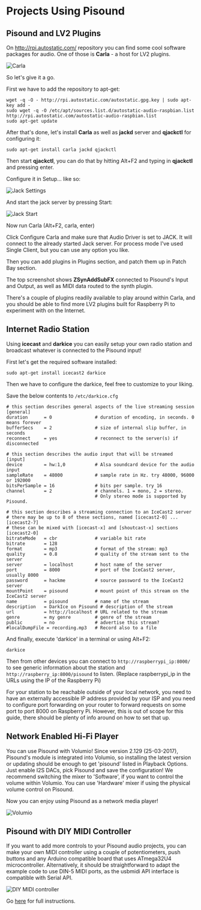 # Projects Using Pisound

## Pisound and LV2 Plugins
On http://rpi.autostatic.com/ repository you can find some cool software packages for audio. One of those is **Carla** - a host for LV2 plugins.

![Carla](https://raw.githubusercontent.com/wiki/BlokasLabs/pisound-docs/images/carla.png)

So let's give it a go.

First we have to add the repository to apt-get:
```
wget -q -O - http://rpi.autostatic.com/autostatic.gpg.key | sudo apt-key add -
sudo wget -q -O /etc/apt/sources.list.d/autostatic-audio-raspbian.list http://rpi.autostatic.com/autostatic-audio-raspbian.list
sudo apt-get update
```
After that's done, let's install **Carla** as well as **jackd** server and **qjackctl** for configuring it:
```
sudo apt-get install carla jackd qjackctl
```
Then start **qjackctl**, you can do that by hitting Alt+F2 and typing in **qjackctl** and pressing enter.

Configure it in Setup... like so:

![Jack Settings](https://raw.githubusercontent.com/wiki/BlokasLabs/pisound-docs/images/jack_settings.png)

And start the jack server by pressing Start:

![Jack Start](https://raw.githubusercontent.com/wiki/BlokasLabs/pisound-docs/images/start_jack.png)

Now run Carla (Alt+F2, carla, enter)

Click Configure Carla and make sure that Audio Driver is set to JACK. It will connect to the already started Jack server. For process mode I've used Single Client, but you can use any option you like.

Then you can add plugins in Plugins section, and patch them up in Patch Bay section.

The top screenshot shows **ZSynAddSubFX** connected to Pisound's Input and Output, as well as MIDI data routed to the synth plugin.

There's a couple of plugins readily available to play around within Carla, and you should be able to find more LV2 plugins built for Raspberry Pi to experiment with on the Internet.

## Internet Radio Station

Using **icecast** and **darkice** you can easily setup your own radio station and broadcast whatever is connected to the Pisound input!

First let's get the required software installed:
```
sudo apt-get install icecast2 darkice
```
Then we have to configure the darkice, feel free to customize to your liking.

Save the below contents to `/etc/darkice.cfg`
```
# this section describes general aspects of the live streaming session
[general]
duration      = 0                # duration of encoding, in seconds. 0 means forever
bufferSecs    = 2                # size of internal slip buffer, in seconds
reconnect     = yes              # reconnect to the server(s) if disconnected

# this section describes the audio input that will be streamed
[input]
device        = hw:1,0           # Alsa soundcard device for the audio input
sampleRate    = 48000            # sample rate in Hz. try 48000, 96000 or 192000
bitsPerSample = 16               # bits per sample. try 16
channel       = 2                # channels. 1 = mono, 2 = stereo.
                                 # Only stereo mode is supported by Pisound.

# this section describes a streaming connection to an IceCast2 server
# there may be up to 8 of these sections, named [icecast2-0] ... [icecast2-7]
# these can be mixed with [icecast-x] and [shoutcast-x] sections
[icecast2-0]
bitrateMode   = cbr              # variable bit rate
bitrate       = 128
format        = mp3              # format of the stream: mp3
quality       = 0.8              # quality of the stream sent to the server
server        = localhost        # host name of the server
port          = 8000             # port of the IceCast2 server, usually 8000
password      = hackme           # source password to the IceCast2 server
mountPoint    = pisound          # mount point of this stream on the IceCast2 server
name          = pisound          # name of the stream
description   = DarkIce on Pisound # description of the stream
url           = http://localhost # URL related to the stream
genre         = my genre         # genre of the stream
public        = no               # advertise this stream?
#localDumpFile = recording.mp3   # Record also to a file
```

And finally, execute 'darkice' in a terminal or using Alt+F2:

`darkice`

Then from other devices you can connect to `http://raspberrypi_ip:8000/` to see generic information about the station and `http://raspberry_ip:8000/pisound` to listen. (Replace raspberrypi_ip in the URLs using the IP of the Raspberry Pi)

For your station to be reachable outside of your local network, you need to have an externally accessible IP address provided by your ISP and you need to configure port forwarding on your router to forward requests on some port to port 8000 on Raspberry Pi. However, this is out of scope for this guide, there should be plenty of info around on how to set that up.

## Network Enabled Hi-Fi Player
You can use Pisound with Volumio! Since version 2.129 (25-03-2017), Pisound's module is integrated into Volumio, so installing the latest version or updating should be enough to get 'pisound' listed in Playback Options. Just enable I2S DACs, pick Pisound and save the configuration! We recommend switching the mixer to 'Software', if you want to control the volume within Volumio. You can use 'Hardware' mixer if using the physical volume control on Pisound.

Now you can enjoy using Pisound as a network media player!

![Volumio](https://raw.githubusercontent.com/wiki/BlokasLabs/pisound-docs/images/volumio.png)

## Pisound with DIY MIDI Controller

If you want to add more controls to your Pisound audio projects, you can make your own MIDI controller using a couple of potentiometers, push buttons and any Arduino compatible board that uses ATmega32U4 microcontroller. Alternatively, it should be straightforward to adapt the example code to use DIN-5 MIDI ports, as the usbmidi API interface is compatible with Serial API.

![DIY MIDI controller](https://raw.githubusercontent.com/wiki/BlokasLabs/pisound-docs/images/diy-midi-ctrl.png)

Go [here](https://github.com/BlokasLabs/usbmidi/tree/master/arduino/libraries/usbmidi/examples/midictrl) for full instructions.